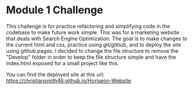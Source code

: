 # Module 1 Challenge
This challenge is for practice refactoring and simplifying code in the codebase to make future work simple.  This was for a marketing website that deals with Search Engine Optimization.  The goal is to make changes to the current html and css, practice using git/github, and to deploy the site using github pages.  I decided to change the file structure to remove the "Develop" folder in order to keep the file structure simple and have the index.html exposed for a small project like this.

You can find the deployed site at this url: https://christiansmith46.github.io/Horiseon-Website